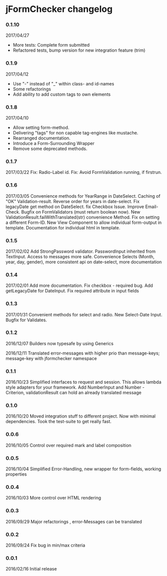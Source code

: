 # jFormChecker changelog

### 0.1.10

2017/04/27 
* More tests: Complete form submitted 
* Refactored tests, bump version for new integration feature (trim)
 


### 0.1.9

2017/04/12 
* Use "-" instead of "_" within class- and id-names
* Some refactorings
* Add ability to add custom tags to own elements 
 


### 0.1.8

2017/04/10 
* Allow setting form-method. 
* Delivering "tags" for non capable tag-engines like mustache. 
* Rearranged documentation.
* Introduce a Form-Surrounding Wrapper
* Remove some deprecated methods. 


### 0.1.7

2017/03/22 Fix: Radio-Label id. Fix: Avoid FormValidation running, if firstrun.


### 0.1.6

2017/03/05 Convenience methods for YearRange in DateSelect. Caching of "OK" Validation-result. Reverse order for years in date-select. Fix legacyDate get method on DateSelect. fix Checkbox Issue. Improve Email-Check. Bugfix on FormValidators (must return boolean now). New ValidationResult.failWithTranslated(str) convenience Method. Fix on setting a different Form-ID. New View Component to allow individual form-output in template. Documentation for individual html in template.

### 0.1.5

2017/02/02 Add StrongPassword validator. PasswordInput inherited from TextInput. Access to messages more safe. Convenience Selects (Month, year, day, gender), more consistent api on date-select, more documentation

### 0.1.4

2017/02/01 Add more documentation. Fix checkbox - required bug. Add getLegacyDate for DateInput. Fix required attribute in input fields

### 0.1.3 

2017/01/31 Convenient methods for select and radio. New Select-Date Input. Bugfix for Validates.

### 0.1.2 

2016/12/07 Builders now typesafe by using Generics

2016/12/11 Translated error-messages with higher prio than message-keys; message-key with jformchecker namespace

### 0.1.1 

2016/10/23 Simplified interfaces to request and session. This allows lambda style adapters for your framework. Add NumberInput and Number - Criterion, validationResult can hold an already translated message

### 0.1.0 

2016/10/20 Moved integration stuff to different project. Now with minimal dependencies. Took the test-suite to get really fast.

### 0.0.6 

2016/10/05 Control over required mark and label composition

### 0.0.5 

2016/10/04 Simplified Error-Handling, new wrapper for form-fields, working properties

### 0.0.4 

2016/10/03 More control over HTML rendering

### 0.0.3

2016/09/29 Major refactorings , error-Messages can be translated

### 0.0.2 

2016/09/24 Fix bug in min/max criteria

### 0.0.1 

2016/02/16 Initial release

